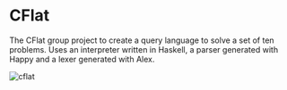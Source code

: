 # CFlat

The CFlat group project to create a query language to solve a set of ten problems.
Uses an interpreter written in Haskell, a parser generated with Happy and a lexer generated with Alex.

![cflat](https://i.imgur.com/yE0gv6r.jpg)
